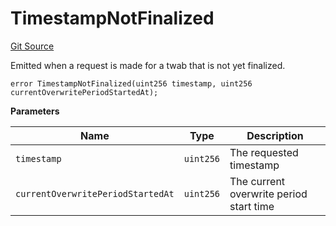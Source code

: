# TimestampNotFinalized

[Git Source](https://github.com/Nox-Labs/sms-evm-contracts/blob/15a987dcda55f8dfabcf220505750bc01f9d6f51/src/lib/TwabLib.sol)

Emitted when a request is made for a twab that is not yet finalized.

```solidity
error TimestampNotFinalized(uint256 timestamp, uint256 currentOverwritePeriodStartedAt);
```

**Parameters**

| Name                              | Type      | Description                             |
| --------------------------------- | --------- | --------------------------------------- |
| `timestamp`                       | `uint256` | The requested timestamp                 |
| `currentOverwritePeriodStartedAt` | `uint256` | The current overwrite period start time |
